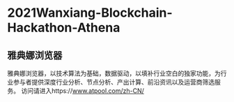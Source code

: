 # 2021Wanxiang-Blockchain-Hackathon-Athena
##  雅典娜浏览器
雅典娜浏览器，以技术算法为基础，数据驱动，以填补行业空白的独家功能，为行业参与者提供深度行业分析、节点分析、产出计算、前沿资讯以及运营商筛选服务。
访问请进入https://www.atpool.com/zh-CN/
